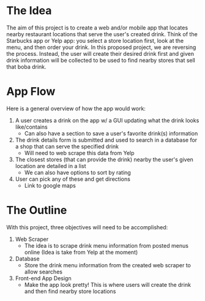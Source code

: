 # The Idea
The aim of this project is to create a web and/or mobile app that locates nearby restaurant locations that serve the user's created drink. Think of the Starbucks app or Yelp app: you select a store location first, look at the menu, and then order your drink. In this proposed project, we are reversing the process. Instead, the user will create their desired drink first and given drink information will be collected to be used to find nearby stores that sell that boba drink.

# App Flow
Here is a general overview of how the app would work:  

1. A user creates a drink on the app w/ a GUI updating what the drink looks like/contains  
    - Can also have a section to save a user's favorite drink(s) information
2. The drink details form is submitted and used to search in a database for a shop that can serve the specified drink
    - Will need to web scrape this data from Yelp
3. The closest stores (that can provide the drink) nearby the user's given location are detailed in a list
    - We can also have options to sort by rating
4. User can pick any of these and get directions
    - Link to google maps

# The Outline
With this project, three objectives will need to be accomplished:  

1. Web Scraper
    - The idea is to scrape drink menu information from posted menus online (Idea is take from Yelp at the moment)
2. Database
    - Store the drink menu information from the created web scraper to allow searches
3. Front-end App Design
    - Make the app look pretty! This is where users will create the drink and then find nearby store locations
